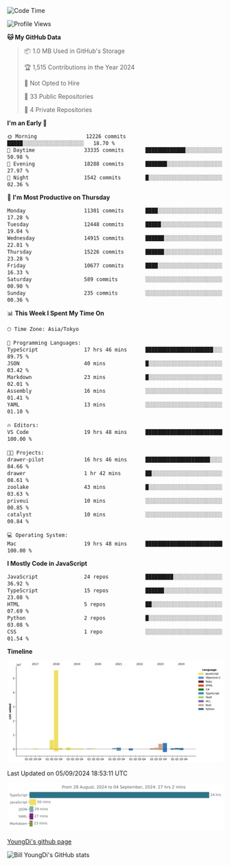 <!--START_SECTION:waka-->
![Code Time](http://img.shields.io/badge/Code%20Time-926%20hrs%2014%20mins-blue)

![Profile Views](http://img.shields.io/badge/Profile%20Views-0-blue)

**🐱 My GitHub Data** 

> 📦 1.0 MB Used in GitHub's Storage 
 > 
> 🏆 1,515 Contributions in the Year 2024
 > 
> 🚫 Not Opted to Hire
 > 
> 📜 33 Public Repositories 
 > 
> 🔑 4 Private Repositories 
 > 
**I'm an Early 🐤** 

```text
🌞 Morning                12226 commits       █████░░░░░░░░░░░░░░░░░░░░   18.70 % 
🌆 Daytime                33335 commits       █████████████░░░░░░░░░░░░   50.98 % 
🌃 Evening                18288 commits       ███████░░░░░░░░░░░░░░░░░░   27.97 % 
🌙 Night                  1542 commits        █░░░░░░░░░░░░░░░░░░░░░░░░   02.36 % 
```
📅 **I'm Most Productive on Thursday** 

```text
Monday                   11301 commits       ████░░░░░░░░░░░░░░░░░░░░░   17.28 % 
Tuesday                  12448 commits       █████░░░░░░░░░░░░░░░░░░░░   19.04 % 
Wednesday                14915 commits       ██████░░░░░░░░░░░░░░░░░░░   22.81 % 
Thursday                 15226 commits       ██████░░░░░░░░░░░░░░░░░░░   23.28 % 
Friday                   10677 commits       ████░░░░░░░░░░░░░░░░░░░░░   16.33 % 
Saturday                 589 commits         ░░░░░░░░░░░░░░░░░░░░░░░░░   00.90 % 
Sunday                   235 commits         ░░░░░░░░░░░░░░░░░░░░░░░░░   00.36 % 
```


📊 **This Week I Spent My Time On** 

```text
🕑︎ Time Zone: Asia/Tokyo

💬 Programming Languages: 
TypeScript               17 hrs 46 mins      ██████████████████████░░░   89.75 % 
JSON                     40 mins             █░░░░░░░░░░░░░░░░░░░░░░░░   03.42 % 
Markdown                 23 mins             █░░░░░░░░░░░░░░░░░░░░░░░░   02.01 % 
Assembly                 16 mins             ░░░░░░░░░░░░░░░░░░░░░░░░░   01.41 % 
YAML                     13 mins             ░░░░░░░░░░░░░░░░░░░░░░░░░   01.10 % 

🔥 Editors: 
VS Code                  19 hrs 48 mins      █████████████████████████   100.00 % 

🐱‍💻 Projects: 
drawer-pilot             16 hrs 46 mins      █████████████████████░░░░   84.66 % 
drawer                   1 hr 42 mins        ██░░░░░░░░░░░░░░░░░░░░░░░   08.61 % 
zoolake                  43 mins             █░░░░░░░░░░░░░░░░░░░░░░░░   03.63 % 
priveui                  10 mins             ░░░░░░░░░░░░░░░░░░░░░░░░░   00.85 % 
catalyst                 10 mins             ░░░░░░░░░░░░░░░░░░░░░░░░░   00.84 % 

💻 Operating System: 
Mac                      19 hrs 48 mins      █████████████████████████   100.00 % 
```

**I Mostly Code in JavaScript** 

```text
JavaScript               24 repos            █████████░░░░░░░░░░░░░░░░   36.92 % 
TypeScript               15 repos            ██████░░░░░░░░░░░░░░░░░░░   23.08 % 
HTML                     5 repos             ██░░░░░░░░░░░░░░░░░░░░░░░   07.69 % 
Python                   2 repos             █░░░░░░░░░░░░░░░░░░░░░░░░   03.08 % 
CSS                      1 repo              ░░░░░░░░░░░░░░░░░░░░░░░░░   01.54 % 
```



**Timeline**

![Lines of Code chart](https://raw.githubusercontent.com/Youngdi/Youngdi/master/assets/bar_graph.png)


 Last Updated on 05/09/2024 18:53:11 UTC
<!--END_SECTION:waka-->

![wakatime](./images/stat.svg)

[YoungDi's github page](https://youngdi.github.io)

![Bill YoungDi's GitHub stats](https://github-readme-stats.vercel.app/api?username=youngdi&count_private=true&show_icons=true)
